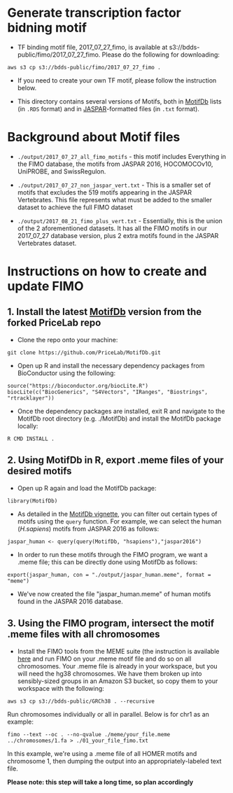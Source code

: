 # Generate transcription factor bidning motif

* TF binding motif file, 2017_07_27_fimo, is available at  s3://bdds-public/fimo/2017_07_27_fimo. Please do the following for downloading:

``aws s3 cp s3://bdds-public/fimo/2017_07_27_fimo . ``

* If you need to create your own TF motif, please follow the instruction below.

- This directory contains several versions of Motifs, both in [MotifDb](https://bioconductor.org/packages/release/bioc/html/MotifDb.html) lists (in `.RDS` format) and in [JASPAR](http://jaspar.genereg.net/downloads/)-formatted files (in `.txt` format).

# Background about Motif files

- `./output/2017_07_27_all_fimo_motifs` - this motif includes Everything in the FIMO database, the motifs from JASPAR 2016, HOCOMOCOv10, UniPROBE, and SwissRegulon.

- `./output/2017_07_27_non_jaspar_vert.txt` - This is a smaller set of motifs that excludes the 519 motifs appearing in the JASPAR Vertebrates. This file represents what must be added to the smaller dataset to achieve the full FIMO dataset

- `./output/2017_08_21_fimo_plus_vert.txt` - Essentially, this is the union of the 2 aforementioned datasets. It has all the FIMO motifs in our 2017_07_27 database version, plus 2 extra motifs found in the JASPAR Vertebrates dataset.

# Instructions on how to create and update FIMO

## 1. Install the latest [MotifDb](https://github.com/PriceLab/MotifDb) version from the forked PriceLab repo

- Clone the repo onto your machine:

`git clone https://github.com/PriceLab/MotifDb.git`

- Open up R and install the necessary dependency packages from BioConductor using the following:
```
source("https://bioconductor.org/biocLite.R")
biocLite(c("BiocGenerics", "S4Vectors", "IRanges", "Biostrings", "rtracklayer"))
```

- Once the dependency packages are installed, exit R and navigate to the MotifDb root directory (e.g. ./MotifDb) and install the MotifDb package locally:

`R CMD INSTALL .`

## 2. Using MotifDb in R, export .meme files of your desired motifs

- Open up R again and load the MotifDb package:

`library(MotifDb)`

- As detailed in the [MotifDb vignette](http://bioconductor.org/packages/release/bioc/vignettes/MotifDb/inst/doc/MotifDb.pdf), you can filter out certain types of motifs using the `query` function. For example, we can select the human (*H.sapiens*) motifs from JASPAR 2016 as follows:

`jaspar_human <- query(query(MotifDb, "hsapiens"),"jaspar2016")`

- In order to run these motifs through the FIMO program, we want a .meme file; this can be directly done using MotifDb as follows:

`export(jaspar_human, con = "./output/jaspar_human.meme", format = "meme")`

- We've now created the file "jaspar_human.meme" of human motifs found in the JASPAR 2016 database.


## 3. Using the FIMO program, intersect the motif .meme files with all chromosomes

- Install the FIMO tools from the MEME suite (the  instruction is available  [here](http://meme-suite.org/doc/install.html?man_type=web) and run FIMO on your  .meme motif file and do so on all chromosomes. Your .meme file is already in your workspace, but you will need the hg38 chromosomes. We have them broken up into sensibly-sized groups in an Amazon S3 bucket, so copy them to your workspace with the following:

`aws s3 cp s3://bdds-public/GRCh38 . --recursive`

Run chromosomes individually or all in parallel. Below is for chr1 as an example:

`fimo --text --oc . --no-qvalue ./meme/your_file.meme ../chromosomes/1.fa > ./01_your_file_fimo.txt`

In this example, we're using a .meme file of all HOMER motifs and chromosome 1, then dumping the output into an appropriately-labeled text file.

**Please note: this step will take a long time, so plan accordingly**
